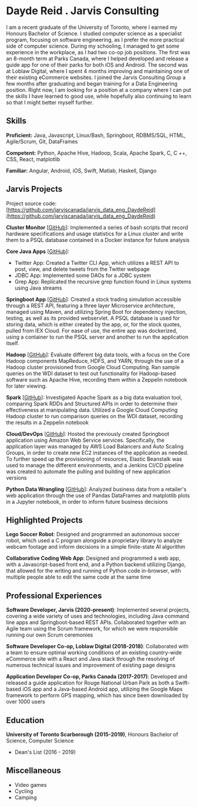 # Dayde Reid . Jarvis Consulting

I am a recent graduate of the University of Toronto, where I earned my Honours Bachelor of Science. I studied computer science as a specialist program, focusing on software engineering, as I prefer the more practical side of computer science. During my schooling, I managed to get some experience in the workplace, as I had two co-op job positions. The first was an 8-month term at Parks Canada, where I helped developed and release a guide app for one of their parks for both iOS and Android. The second was at Loblaw Digital, where I spent 4 months improving and maintaining one of their existing eCommerce websites. I joined the Jarvis Consulting Group a few months after graduating and began training for a Data Engineering position. Right now, I am looking for a position at a company where I can put the skills I have learned to good use, while hopefully also continuing to learn so that I might better myself further.

## Skills

**Proficient:** Java, Javascript, Linux/Bash, Springboot, RDBMS/SQL, HTML, Agile/Scrum, Git, DataFrames

**Competent:** Python, Apache Hive, Hadoop, Scala, Apache Spark, C, C ++, CSS, React, matplotlib

**Familiar:** Angular, Android, iOS, Swift, Matlab, Haskell, Django

## Jarvis Projects

Project source code: [https://github.com/jarviscanada/jarvis_data_eng_DaydeReid](https://github.com/jarviscanada/jarvis_data_eng_DaydeReid)


**Cluster Monitor** [[GitHub](https://github.com/jarviscanada/jarvis_data_eng_DaydeReid/tree/master/linux_sql)]: Implemented a series of bash scripts that record hardware specifications and usage statistics for a Linux cluster and write them to a PSQL database contained in a Docker instance for future analysis

**Core Java Apps** [[GitHub](https://github.com/jarviscanada/jarvis_data_eng_DaydeReid/tree/master/core_java)]:
      
  - Twitter App: Created a Twitter CLI App, which utilizes a REST API to post, view, and delete tweets from the Twitter webpage
  - JDBC App: Implemented some DAOs for a JDBC system
  - Grep App: Replicated the recursive grep function found in Linux systems using Java streams

**Springboot App** [[GitHub](https://github.com/jarviscanada/jarvis_data_eng_DaydeReid/tree/master/springboot)]: Created a stock trading simulation accessible through a REST API, featuring a three layer Microservice architecture, managed using Maven, and utilizing Spring Boot for dependency injection, testing, as well as its provided webservlet. A PSQL database is used for storing data, which is either created by the app, or, for the stock quotes, pulled from IEX Cloud. For ease of use, the entire app was dockerized, using a container to run the PSQL server and another to run the application itself.

**Hadoop** [[GitHub](https://github.com/jarviscanada/jarvis_data_eng_DaydeReid/tree/master/hadoop)]: Evaluate different big data tools, with a focus on the Core Hadoop components MapReduce, HDFS, and YARN, through the use of a Hadoop cluster provisioned from Google Cloud Computing. Ran sample queries on the WDI dataset to test out functionality for Hadoop-based software such as Apache Hive, recording them within a Zeppelin notebook for later viewing.

**Spark** [[GitHub](https://github.com/jarviscanada/jarvis_data_eng_DaydeReid/tree/master/spark)]: Investigated Apache Spark as a big data evaluation tool, comparing Spark RDDs and Structured APIs in order to determine their effectiveness at manipulating data. Utilized a Google Cloud Computing Hadoop cluster to run comparison queries on the WDI dataset, recording the results in a Zeppelin notebook

**Cloud/DevOps** [[GitHub](https://github.com/jarviscanada/jarvis_data_eng_DaydeReid/tree/master/cloud_devops)]: Hosted the previously created Springboot application using Amazon Web Service services. Specifically, the application layer was managed by AWS Load Balancers and Auto Scaling Groups, in order to create new EC2 instances of the application as needed. To further speed up the provisioning of resources, Elastic Beanstalk was used to manage the different environments, and a Jenkins CI/CD pipeline was created to automate the pulling and building of new application versions

**Python Data Wrangling** [[GitHub](https://github.com/jarviscanada/jarvis_data_eng_DaydeReid/tree/master/python_data_wrangling)]: Analyzed business data from a retailer's web application through the use of Pandas DataFrames and matplotlib plots in a Jupyter notebook, in order to inform future business decisions


## Highlighted Projects
**Lego Soccer Robot**: Designed and programmed an autonomous soccer robot, which used a C program alongside a proprietary library to analyze webcam footage and inform decisions in a simple finite-state AI algorithm

**Collaborative Coding Web App**: Designed and programmed a web app, with a Javascript-based front end, and a Python backend utilizing Django, that allowed for the writing and running of Python code in-browser, with multiple people able to edit the same code at the same time


## Professional Experiences

**Software Developer, Jarvis (2020-present)**: Implemented several projects, covering a wide variety of uses and technologies, including Java command line apps and Springboot-based REST APIs. Collaborated together with an Agile team using the Scrum framework, for which we were responsible running our own Scrum ceremonies

**Software Developer Co-op, Loblaw Digital (2018-2018)**: Collaborated with a team to ensure optimal working conditions of an existing country-wide eCommerce site with a React and Java stack through the resolving of numerous technical issues and improvement of existing page designs

**Application Developer Co-op, Parks Canada (2017-2017)**: Developed and released a guide application for Rouge National Urban Park as both a Swift-based iOS app and a Java-based Android app, utilizing the Google Maps framework to perform GPS mapping, which has since been downloaded by over 1000 users


## Education
**University of Toronto Scarborough (2015-2019)**, Honours Bachelor of Science, Computer Science
- Dean's List (2016 - 2019)


## Miscellaneous
- Video games
- Cycling
- Camping